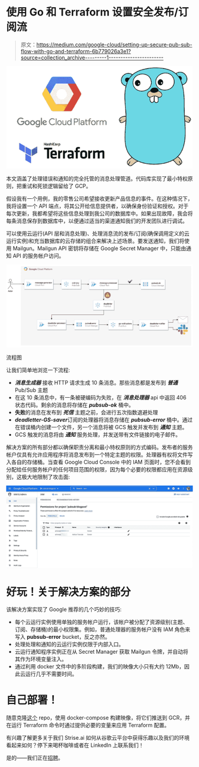 # 使用 Go 和 Terraform 设置安全发布/订阅流

> 原文：<https://medium.com/google-cloud/setting-up-secure-pub-sub-flow-with-go-and-terraform-6b779026a3e1?source=collection_archive---------1----------------------->

![](img/d2fda749e575fa06e24b3903f75d1fb2.png)

本文涵盖了处理错误和通知的完全托管的消息处理管道。代码库实现了最小特权原则，把重试和死锁逻辑留给了 GCP。

假设我有一个用例，我的零售公司希望接收更新产品信息的事件。在这种情况下，我将设置一个 API 端点，将其公开给信息提供者，以确保身份验证和授权。对于每次更新，我都希望将这些信息处理到我公司的数据库中。如果出现故障，我会将每条消息保存到数据库中，以便通过适当的渠道通知我们的开发团队进行调试。

可以使用云运行(API 层和消息处理)、处理消息流的发布/订阅(确保调用定义的云运行实例)和充当数据库的云存储的组合来解决上述场景。要发送通知，我们将使用 Mailgun。Mailgun API 密钥将存储在 Google Secret Manager 中，只能由通知 API 的服务帐户访问。

![](img/37eaf8cea74044f2f6ad2574c3152bc4.png)

流程图

让我们简单地浏览一下流程:

*   ***消息生成器*** 接收 HTTP 请求生成 10 条消息。那些消息都是发布到 ***普通*** Pub/Sub 主题
*   在这 10 条消息中，有一条被硬编码为失败，在 ***消息处理器*** api 中返回 406 状态代码。剩余的消息将存储在 ***pubsub-ok*** 桶中。
*   **失败**的消息在发布到 ***死信*** 主题之前，会进行五次指数退避处理
*   ***deadletter-GS-saver***订阅的处理器将消息存储在 ***pubsub-error*** 桶中。通过在错误桶内创建一个文件，另一个消息将被 GCS 触发并发布到 ***通知*** 主题。
*   GCS 触发的消息将由 ***通知*** 服务处理，并发送带有文件链接的电子邮件。

解决方案的所有部分都以确保职责分离和最小特权原则的方式编码。发布者的服务帐户仅具有允许应用程序将消息发布到一个特定主题的权限。处理器有权将文件写入各自的存储桶。当查看 Google Cloud Console 中的 IAM 页面时，您不会看到分配给任何服务帐户的任何项目范围的权限，因为每个必要的权限都应用在资源级别，这极大地限制了攻击面:

![](img/a405e49b68593bd5a2ebe3f9808846cd.png)

# 好玩！关于解决方案的部分

该解决方案实现了 Google 推荐的几个巧妙的技巧:

*   每个云运行实例使用单独的服务帐户运行，该帐户被分配了资源级别(主题、订阅、存储桶)的最小权限集。例如，普通处理器的服务帐户没有 IAM 角色来写入 **pubsub-error** bucket，反之亦然。
*   处理处理和通知的云运行实例仅限于内部入口。
*   云运行通知程序实例正在从 Secret Manager 获取 Mailgun 令牌，并自动将其作为环境变量注入。
*   通过利用 docker 文件中的多阶段构建，我们的映像大小只有大约 12Mb，因此云运行几乎不需要时间。

# **自己部署！**

随意克隆[这个](https://github.com/adriantr/pubsub-push-flow) repo，使用 docker-compose 构建映像，将它们推送到 GCR，并在运行 Terraform 命令时通过提供必要的变量来应用 Terraform 配置。

有兴趣了解更多关于我们 Strise.ai 如何从谷歌云平台中获得乐趣以及我们的环境看起来如何？停下来喝杯咖啡或者在 LinkedIn 上联系我们！

是的——我们正在[招聘](https://www.strise.ai/about-us/careers)。
